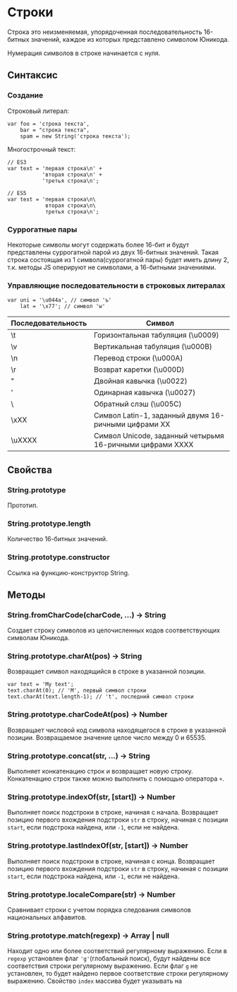 Строки
======

Строка это неизменяемая, упорядоченная последовательность 16-битных значений, каждое из которых представлено символом Юникода.

Нумерация символов в строке начинается с нуля.

Синтаксис
---------

### Создание

Строковый литерал:

    var foo = 'строка текста',
        bar = "строка текста",
        spam = new String('строка текста');
        
Многострочный текст:
    
    // ES3
    var text = 'первая строка\n' +
               'вторая строка\n' +
               'третья строка\n';
               
    // ES5
    var text = 'первая строка\n\
                вторая строка\n\
                третья строка\n';

### Суррогатные пары

Некоторые символы могут содержать более 16-бит и будут представлены суррогатной парой из двух 16-битных значений. Такая строка состоящая из 1 символа(суррогатной пары) будет иметь длину 2, т.к. методы JS оперируют не символами, а 16-битными значениями.

### Управляющие последовательности в строковых литералах

    var uni = '\u044a', // символ 'ъ'
        lat = '\x77'; // символ 'w'

| Последовательность | Символ        |
|--------------------|---------------|
| \t | Горизонтальная табуляция (\u0009) |
| \v | Вертикальная табуляция (\u000B) |
| \n | Перевод строки (\u000A) |
| \r | Возврат каретки (\u000D) |
| \" | Двойная кавычка (\u0022) |
| \' | Одинарная кавычка (\u0027) |
| \\ | Обратный слэш (\u005C) |
| \xXX | Символ Latin-1, заданный двумя 16-ричными цифрами XX |
| \uXXXX | Символ Unicode, заданный четырьмя 16-ричными цифрами XXXX |

Свойства
--------

### String.prototype

Прототип.


### String.prototype.length

Количество 16-битных значений.


### String.prototype.constructor

Ссылка на функцию-конструктор String.

Методы
------

### String.fromCharCode(charCode, ...) -> String

Создает строку символов из целочисленных кодов соответствующих символам Юникода.

### String.prototype.charAt(pos) -> String

Возвращает символ находящийся в строке в указанной позиции.

    var text = 'My text';
    text.charAt(0); // 'M', первый символ строки
    text.charAt(text.length-1); // 't', последний символ строки
    
### String.prototype.charCodeAt(pos) -> Number

Возвращает числовой код символа находящегося в строке в указанной позиции. Возвращаемое значение целое число между 0 и 65535.

### String.prototype.concat(str, ...) -> String

Выполняет конкатенацию строк и возвращает новую строку. Конкатенацию строк также можно выполнить с помощью оператора `+`.

### String.prototype.indexOf(str, [start]) -> Number

Выполняет поиск подстроки в строке, начиная с начала. Возвращает позицию первого вхождения подстроки `str` в строку, начиная с позиции `start`, если подстрока найдена, или `-1`, если не найдена.

### String.prototype.lastIndexOf(str, [start]) -> Number

Выполняет поиск подстроки в строке, начиная с конца. Возвращает позицию первого вхождения подстроки `str` в строку, начиная с позиции `start`, если подстрока найдена, или `-1`, если не найдена.

### String.prototype.localeCompare(str) -> Number

Сравнивает строки с учетом порядка следования символов национальных алфавитов.

### String.prototype.match(regexp) -> Array | null
Находит одно или более соответствий регулярному выражению. Если в `regexp` установлен флаг `'g'`(глобальный поиск), будут найдены все соответствия строки регулярному выражению. Если флаг `g` не установлен, то будет найдено первое соответствие строки регулярному выражению. Свойство `index` массива будет указывать на 
